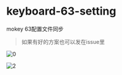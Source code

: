 # keyboard-63-setting

mokey 63配置文件同步

> 如果有好的方案也可以发在issue里

![0](https://user-images.githubusercontent.com/53163966/143022254-84fb7077-adfc-49d0-9784-06e277cde9e4.png)

![2](https://user-images.githubusercontent.com/53163966/143022287-20a7e5f2-b899-4568-94b0-e37225c956fb.png)
